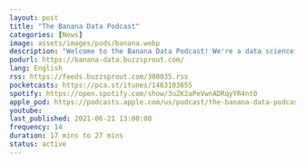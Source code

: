 ```yaml
---
layout: post
title: "The Banana Data Podcast"
categories: [News]
image: assets/images/pods/banana.webp
description: "Welcome to the Banana Data Podcast! We're a data science podcast focused on the latest & greatest of the DS ecosystem, sprinkled in with our musings & data science expertise. With topics ranging from ethical AI and transparency to robot pets, our hosts, Triveni Gandhi & Christopher Peter Makris, are here to keep you up to date on the latest trends, news, and big convos in data."
podurl: https://banana-data.buzzsprout.com/
lang: English
rss: https://feeds.buzzsprout.com/300035.rss
pocketcasts: https://pca.st/itunes/1463103655
spotify: https://open.spotify.com/show/3uZK2aPeVwnADRqyYR4nt0
apple_pod: https://podcasts.apple.com/us/podcast/the-banana-data-podcast/id1463103655
youtube:
last_published: 2021-06-21 13:00:00
frequency: 14
duration: 17 mins to 27 mins
status: active
---
```

